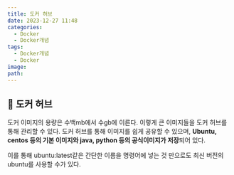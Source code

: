 ```yaml
---
title: 도커 허브
date: 2023-12-27 11:48
categories:
  - Docker
  - Docker개념
tags:
  - Docker개념
  - Docker
image: 
path:
---
```


## 🌈 도커 허브
도커 이미지의 용량은 수백mb에서 수gb에 이른다. 이렇게 큰 이미지들을 도커 허브를 통해 관리할 수 있다. 도커 허브를 통해 이미지를 쉽게 공유할 수 있으며, **Ubuntu, centos 등의 기본 이미지와 java, python 등의 공식이미지가 저장**되어 있다.

이를 통해 ubuntu:latest같은 간단한 이름을 명령어에 넣는 것 만으로도 최신 버전의 ubuntu를 사용할 수가 있다.